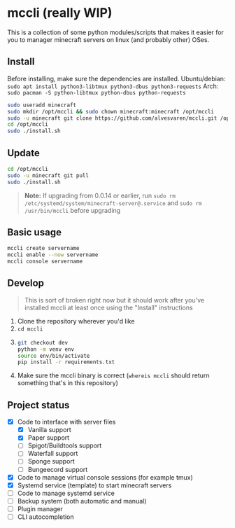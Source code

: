 # mccli (really WIP)

This is a collection of some python modules/scripts that makes it easier for you to manager minecraft servers on linux (and probably other) OSes.

## Install

Before installing, make sure the dependencies are installed.
Ubuntu/debian: `sudo apt install python3-libtmux python3-dbus python3-requests`
Arch: `sudo pacman -S python-libtmux python-dbus python-requests`

```bash
sudo useradd minecraft
sudo mkdir /opt/mccli && sudo chown minecraft:minecraft /opt/mccli
sudo -u minecraft git clone https://github.com/alvesvaren/mccli.git /opt/mccli
cd /opt/mccli
sudo ./install.sh
```

## Update

```bash
cd /opt/mccli
sudo -u minecraft git pull
sudo ./install.sh
```

> **Note:** If upgrading from 0.0.14 or earlier, run `sudo rm /etc/systemd/system/minecraft-server@.service` and `sudo rm /usr/bin/mccli` before upgrading

## Basic usage

```bash
mccli create servername
mccli enable --now servername
mccli console servername
```

## Develop

> This is sort of broken right now but it should work after you've installed mccli at least once using the "Install" instructions

1. Clone the repository wherever you'd like
2. `cd mccli`
3. ```bash
   git checkout dev
   python -m venv env
   source env/bin/activate
   pip install -r requirements.txt
   ```
4. Make sure the mccli binary is correct (`whereis mccli` should return something that's in this repository)


## Project status
 - [x] Code to interface with server files
   - [x] Vanilla support
   - [x] Paper support
   - [ ] Spigot/Buildtools support
   - [ ] Waterfall support
   - [ ] Sponge support
   - [ ] Bungeecord support
 - [x] Code to manage virtual console sessions (for example tmux)
 - [x] Systemd service (template) to start minecraft servers
 - [ ] Code to manage systemd service
 - [ ] Backup system (both automatic and manual)
 - [ ] Plugin manager
 - [ ] CLI autocompletion
